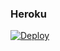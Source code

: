### Heroku
[![Deploy](https://www.herokucdn.com/deploy/button.svg)](https://heroku.com/deploy?template=https://github.com/lolivai/newok)
